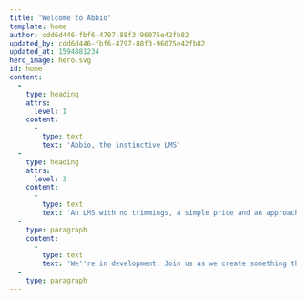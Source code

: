 ```yaml
---
title: 'Welcome to Abbio'
template: home
author: cdd6d446-fbf6-4797-88f3-96075e42fb82
updated_by: cdd6d446-fbf6-4797-88f3-96075e42fb82
updated_at: 1594881234
hero_image: hero.svg
id: home
content:
  -
    type: heading
    attrs:
      level: 1
    content:
      -
        type: text
        text: 'Abbio, the instinctive LMS'
  -
    type: heading
    attrs:
      level: 3
    content:
      -
        type: text
        text: 'An LMS with no trimmings, a simple price and an approach that we think is refreshing.'
  -
    type: paragraph
    content:
      -
        type: text
        text: 'We''re in development. Join us as we create something that works.'
  -
    type: paragraph
---
```

